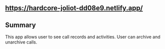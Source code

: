 
## https://hardcore-joliot-dd08e9.netlify.app/


## Summary
This app allows user to see call records and activities.
User can archive and unarchive calls.
